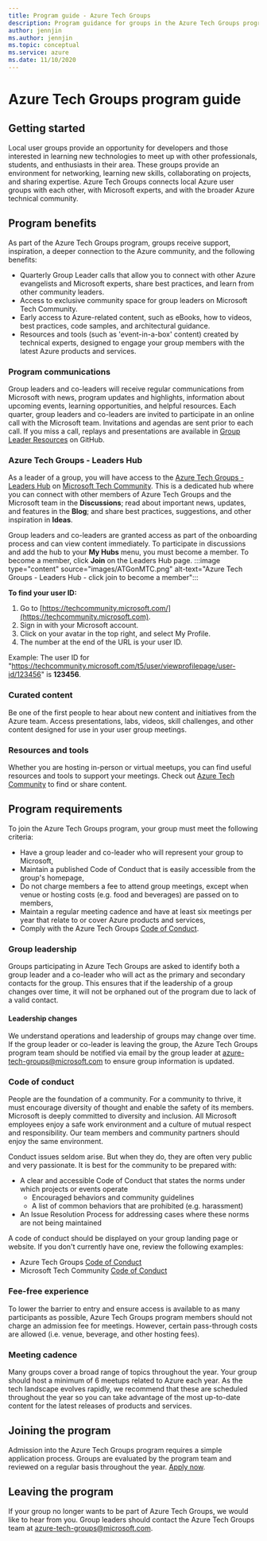 ```yaml
---
title: Program guide - Azure Tech Groups
description: Program guidance for groups in the Azure Tech Groups program
author: jennjin
ms.author: jennjin
ms.topic: conceptual
ms.service: azure
ms.date: 11/10/2020
---
```


# Azure Tech Groups program guide

## Getting started

Local user groups provide an opportunity for developers and those interested in learning new technologies to meet up with other professionals, students, and enthusiasts in their area. These groups provide an environment for networking, learning new skills, collaborating on projects, and sharing expertise. Azure Tech Groups connects local Azure user groups with each other, with Microsoft experts, and with the broader Azure technical community.

## Program benefits

As part of the Azure Tech Groups program, groups receive support, inspiration, a deeper connection to the Azure community, and the following benefits:

- Quarterly Group Leader calls that allow you to connect with other Azure evangelists and Microsoft experts, share best practices, and learn from other community leaders.
- Access to exclusive community space for group leaders on Microsoft Tech Community.
- Early access to Azure-related content, such as eBooks, how to videos, best practices, code samples, and architectural guidance.
- Resources and tools (such as 'event-in-a-box' content) created by technical experts, designed to engage your group members with the latest Azure products and services.

### Program communications

Group leaders and co-leaders will receive regular communications from Microsoft with news, program updates and highlights, information about upcoming events, learning opportunities, and helpful resources. Each quarter, group leaders and co-leaders are invited to participate in an online call with the Microsoft team. Invitations and agendas are sent prior to each call. If you miss a call, replays and presentations are available in [Group Leader Resources](https://github.com/AzureTechCommunity/GroupLeaderResources) on GitHub.

### Azure Tech Groups - Leaders Hub

As a leader of a group, you will have access to the [Azure Tech Groups - Leaders Hub](https://aka.ms/azure-tech-groups/LeadersHub) on [Microsoft Tech Community](https://techcommunity.microsoft.com). This is a dedicated hub where you can connect with other members of Azure Tech Groups and the Microsoft team in the **Discussions**; read about important news, updates, and features in the **Blog**; and share best practices, suggestions, and other inspiration in **Ideas**.

Group leaders and co-leaders are granted access as part of the onboarding process and can view content immediately. To participate in discussions and add the hub to your **My Hubs** menu, you must become a member.
To become a member, click **Join** on the Leaders Hub page.
:::image type="content" source="images/ATGonMTC.png" alt-text="Azure Tech Groups - Leaders Hub - click join to become a member":::

**To find your user ID:**

1. Go to [https://techcommunity.microsoft.com/](https://techcommunity.microsoft.com).
2. Sign in with your Microsoft account.
3. Click on your avatar in the top right, and select My Profile.
4. The number at the end of the URL is your user ID.

Example: The user ID for "https://techcommunity.microsoft.com/t5/user/viewprofilepage/user-id/123456" is **123456**.


### Curated content

Be one of the first people to hear about new content and initiatives from the Azure team. Access presentations, labs, videos, skill challenges, and other content designed for use in your user group meetings.

### Resources and tools

Whether you are hosting in-person or virtual meetups, you can find useful resources and tools to support your meetings. Check out [Azure Tech Community](https://github.com/AzureTechCommunity) to find or share content.

## Program requirements

To join the Azure Tech Groups program, your group must meet the following criteria:

- Have a group leader and co-leader who will represent your group to Microsoft,
- Maintain a published Code of Conduct that is easily accessible from the group's homepage,
- Do not charge members a fee to attend group meetings, except when venue or hosting costs (e.g. food and beverages) are passed on to members,
- Maintain a regular meeting cadence and have at least six meetings per year that relate to or cover Azure products and services,
- Comply with the Azure Tech Groups [Code of Conduct](code-of-conduct.md).

### Group leadership

Groups participating in Azure Tech Groups are asked to identify both a group leader and a co-leader who will act as the primary and secondary contacts for the group. This ensures that if the leadership of a group changes over time, it will not be orphaned out of the program due to lack of a valid contact.

#### Leadership changes

We understand operations and leadership of groups may change over time. If the group leader or co-leader is leaving the group, the Azure Tech Groups program team should be notified via email by the group leader at azure-tech-groups@microsoft.com to ensure group information is updated.

### Code of conduct

People are the foundation of a community. For a community to thrive, it must encourage diversity of thought and enable the safety of its members. Microsoft is deeply committed to diversity and inclusion. All Microsoft employees enjoy a safe work environment and a culture of mutual respect and responsibility. Our team members and community partners should enjoy the same environment.

Conduct issues seldom arise. But when they do, they are often very public and very passionate. It is best for the community to be prepared with:

- A clear and accessible Code of Conduct that states the norms under which projects or events operate
  - Encouraged behaviors and community guidelines
  - A list of common behaviors that are prohibited (e.g. harassment)  
- An Issue Resolution Process for addressing cases where these norms are not being maintained

A code of conduct should be displayed on your group landing page or website. If you don't currently have one, review the following examples:

- Azure Tech Groups [Code of Conduct](code-of-conduct.md)
- Microsoft Tech Community [Code of Conduct](https://techcommunity.microsoft.com/t5/community-policies/code-of-conduct/ta-p/1235728)

### Fee-free experience

To lower the barrier to entry and ensure access is available to as many participants as possible, Azure Tech Groups program members should not charge an admission fee for meetings. However, certain pass-through costs are allowed (i.e. venue, beverage, and other hosting fees).

### Meeting cadence

Many groups cover a broad range of topics throughout the year. Your group should host a minimum of 6 meetups related to Azure each year. As the tech landscape evolves rapidly, we recommend that these are scheduled throughout the year so you can take advantage of the most up-to-date content for the latest releases of products and services.

## Joining the program

Admission into the Azure Tech Groups program requires a simple application process. Groups are evaluated by the program team and reviewed on a regular basis throughout the year.
[Apply now](https://aka.ms/azure-tech-groups/apply).

## Leaving the program

If your group no longer wants to be part of Azure Tech Groups, we would like to hear from you. Group leaders should contact the Azure Tech Groups team at azure-tech-groups@microsoft.com.
